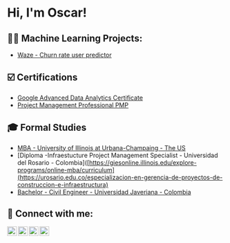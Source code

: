 <h1>Hi, I'm Oscar!

<h2>👨‍💻 Machine Learning Projects:</h2>

  - [Waze - Churn rate user predictor](https://github.com/joshmadakor1/Algorithms-Practice)


<h2>☑️ Certifications </h2>

  - [Google Advanced Data Analytics Certificate](https://www.credly.com/badges/dffb0f1d-55d3-4eee-be73-c9c21c3011c9/linked_in_profile)
  - [Project Management Professional PMP](https://www.credly.com/badges/a2549d5b-023e-4c1f-8389-4ccd02fe4ab9/linked_in_profile)

<h2>🎓 Formal Studies</h2>

- [MBA - University of Illinois at Urbana-Champaing - The US](https://giesonline.illinois.edu/explore-programs/online-mba/curriculum)
- [Diploma -Infraestucture Project Management Specialist - Universidad del Rosario - Colombia]([https://giesonline.illinois.edu/explore-programs/online-mba/curriculum](https://urosario.edu.co/especializacion-en-gerencia-de-proyectos-de-construccion-e-infraestructura)
- [Bachelor - Civil Engineer - Universidad Javeriana - Colombia]([https://giesonline.illinois.edu/explore-programs/online-mba/curriculum](https://www.javeriana.edu.co/carrera-ingenieria-civil?utm_source=Digital&utm_subsource=pauta&utm_medium=google&utm_campaign=ICIVL&gad_source=1&gad_campaignid=22243184849&gbraid=0AAAAABr532iuOMSLAVO5f7ufp_a3m7f4y&gclid=CjwKCAjw1dLDBhBoEiwAQNRiQb-N2sdW_H6Y_uxnmR9En_bWr2aSBTZK9XAgS4To02fwC4eb-r_dUhoCgesQAvD_BwE#plan-estudios))

<h2> 🤳 Connect with me:</h2>

[<img align="left" alt="JoshMadakor | YouTube" width="22px" src="https://cdn.jsdelivr.net/npm/simple-icons@v3/icons/youtube.svg" />][youtube]
[<img align="left" alt="JoshMadakor | Twitter" width="22px" src="https://cdn.jsdelivr.net/npm/simple-icons@v3/icons/twitter.svg" />][twitter]
[<img align="left" alt="JoshMadakor | LinkedIn" width="22px" src="https://cdn.jsdelivr.net/npm/simple-icons@v3/icons/linkedin.svg" />][linkedin]
[<img align="left" alt="JoshMadakor | Instagram" width="22px" src="https://cdn.jsdelivr.net/npm/simple-icons@v3/icons/instagram.svg" />][instagram]

[twitter]: https://twitter.com/joshmadakor
[youtube]: https://www.youtube.com/c/joshmadakor
[instagram]: https://www.instagram.com/joshmadakor/
[linkedin]: https://linkedin.com/in/joshmadakor

<!--
**joshmadakor1/joshmadakor1** is a ✨ _special_ ✨ repository because its `README.md` (this file) appears on your GitHub profile.

Here are some ideas to get you started:

- 🔭 I’m currently working on ...
- 🌱 I’m currently learning ...
- 👯 I’m looking to collaborate on ...
- 🤔 I’m looking for help with ...
- 💬 Ask me about ...
- 📫 How to reach me: ...
- 😄 Pronouns: ...
- ⚡ Fun fact: ...
-->
